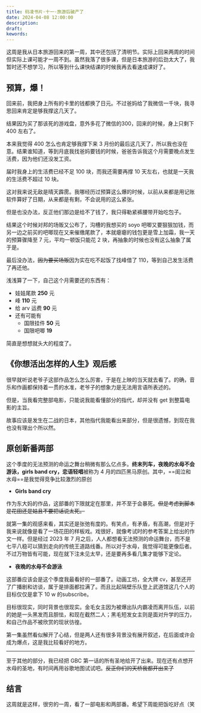 ```yaml
---
title: 码凌书片·十一·旅游后破产了
date: 2024-04-08 12:00:00
description: 
draft: 
kewords: 
---
```


这周是我从日本旅游回来的第一周，其中还包括了清明节。实际上回来两周的时间但实际上课可能才一周不到。虽然我落了很多课，但是日本旅游的后劲太大了，我暂时还不想学习，所以等到什么课快结课的时候我再去看速成课好了。

## 预算，爆！

回来前，我把身上所有的卡里的钱都换了日元。不过爸妈给了我微信一千块，我寻思回来肯定是够我撑这几天了。

结果因为买了那该死的游戏盘，意外多花了微信的300，回来的时候，身上只剩下 400 左右了。

本来我觉得 400 怎么也肯定够我撑下来 3 月份的最后这几天了，所以我也没在意。结果谁知道，等到月底我找爸妈要钱的时候，爸爸告诉我这个月需要晚点发生活费，因为他们还没发工资。

届时我身上的生活费已经不足 100 块，而我还需要再撑 10 天左右，也就是一天我的生活费不超过 10 块。

这对我来说无敌是晴天霹雳。我哪经历过预算这么爆的时候，以前从来都是用记账软件算好了日期，从来都是有剩，不会说用的这么紧张。

但是也没办法，反正他们那边是给不了钱了，我只得勒紧裤腰带开始吃包子。

结果这个时候对邦的场贩又公布了，沟槽的我想买的 soyo 吧唧又要狠狠加钱，而另一边之前买的吧唧现在又来催缴尾款了，本就瘪瘪的钱包更是雪上加霜，我一天的预算骤降至 7 元，平均一顿饭只能花 2 块，再抽象的时候也没有这么抽象了属于是。

最后没办法，~~因为要买场贩~~因为实在吃不起饭了找峰借了 110，等到自己发生活费了再还他。

浅浅算了一下，自己这个月需要还的东西有：

- 娃娃尾款 **250** 元
- 峰 **110** 元
- 给 arv 运费 **90** 元
- 还有可能有
	- 国限挂件 **50** 元
	- 国限吧唧 **19** 

简直是想想就头大的程度了。

## 《你想活出怎样的人生》观后感

很早就听说老爷子这部作品怎么怎么厉害，于是在上映的当天就去看了。的确，音乐和作画都保持着一贯的水准，老爷子的想象力是无法用言语所表述的。

但是，当我看完整部电影，只能说我能看懂部分的指代，却并没有 get 到整篇电影的主旨。

故事应该是发生在二战的日本，其他指代我能看出来部分，但是很遗憾，到现在我也没有理出个所以然。

## 原创新番两部

这个季度的无法预测的命运之舞台稍微有那么亿点多。**终末列车，夜晚的水母不会游泳，girls band cry，恋语轻唱**被称为 4 月的四匹黑马原创。其中，==闺泣和水母==是我觉得竞争比较激烈的原创

- **Girls band cry**

作为东大妈的作品，这部番的下限就定在那里，并不至于会暴死。~~但是考虑到脚本是花田还是姑且不要把话说太死。~~

就第一集的观感来看，其实还是张弛有度的。有笑点，有矛盾，有高潮，但是对于我来说就像是看了一场花田的样板戏。戏很好，就像考试时的参考答案上给出的作文一样。但是经过 2023 年 7 月之后，人人都想看无法预测的命运舞台，而不是七平八稳可以猜到走向的传统王道路线番。所以对于水母，我觉得可能更像后者。不过万物皆有可能，现在就下注未见太早，还是要再多看几集才能够下定论。

- **夜晚的水母不会游泳**

这部番应该会是这个季度我最看好的一部番了。动画工坊，全大牌 cv，甚至还开了广播剧和访谈，属于是排面都拉满了。而且比起隔壁乐队登上武道馆这几个人的目标仅仅是拿下 10 w 的subscribe。

目标很现实，同时背景也很现实。金毛女主因为被爆出队内霸凌而离开队伍，以前的她是一头黑发而且胆怯，和现在截然二人；黑毛短发女主则是面对升学的压力，和自己作品不被欣赏的现状彷徨。

第一集虽然看似解开了心结，但是两人还有很多背景没有展开叙述，在后面或许会成为爆点，这是我比较看好的地方。

---

至于其他的部分，我已经把 GBC 第一话的所有圣地给开了出来。现在还有点想开水母的圣地，有时间再用谷歌地图试试吧。~~反正你们的天桥我都开出来了~~

## 结言

这周就是这样，很穷的一周，看了一部电影和两部番。希望下周能把饭吃好点（笑